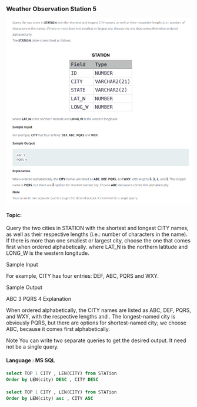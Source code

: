 ### Weather Observation Station 5 

<img src="../PIc/10.png" alt="solution">


#### Topic:
Query the two cities in STATION with the shortest and longest CITY names, as well as their respective lengths (i.e.: number of characters in the name). If there is more than one smallest or largest city, choose the one that comes first when ordered alphabetically.
where LAT_N is the northern latitude and LONG_W is the western longitude.

Sample Input

For example, CITY has four entries: DEF, ABC, PQRS and WXY.

Sample Output

ABC 3
PQRS 4
Explanation

When ordered alphabetically, the CITY names are listed as ABC, DEF, PQRS, and WXY, with the respective lengths and . The longest-named city is obviously PQRS, but there are options for shortest-named city; we choose ABC, because it comes first alphabetically.

Note You can write two separate queries to get the desired output. It need not be a single query.

#### Language : MS SQL
```sql
select TOP 1 CITY , LEN(CITY) from STATion 
Order by LEN(city) DESC , CITY DESC

select TOP 1 CITY , LEN(CITY) from STATion 
Order by LEN(city) asc , CITY ASC
```

